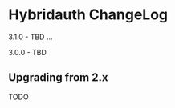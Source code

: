 Hybridauth ChangeLog
====================

3.1.0 - TBD
    ...

3.0.0 - TBD

## Upgrading from 2.x
TODO
